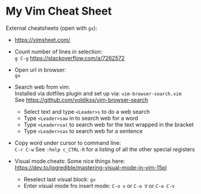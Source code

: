 My Vim Cheat Sheet
==================

External cheatsheets (open with `gx`):
* https://vimsheet.com/

* Count number of lines in selection:  
    `g C-g`
    https://stackoverflow.com/a/7262572

* Open url in browser:  
    `gx`

* Search web from vim:  
    Installed via dotfiles plugin and set up via: `vim-browser-search.vim`  
    See https://github.com/voldikss/vim-browser-search
    * Select text and type `<Leader>s` to do a web search
    * Type `<Leader>saw` in to search web for a word
    * Type `<Leader>sa(` to search web for the text wrapped in the bracket
    * Type `<Leader>sas` to search web for a sentence

* Copy word under cursor to command line:  
    `C-r C-w`
    See `:help c_CTRL-R` for a listing of all the other special registers

* Visual mode cheats:
    Some nice things here: https://dev.to/iggredible/mastering-visual-mode-in-vim-15pl

    * Reselect last visual block: `gv`
    * Enter visual mode fro insert mode: `C-o v` or `C-o V` or `C-o C-v`
